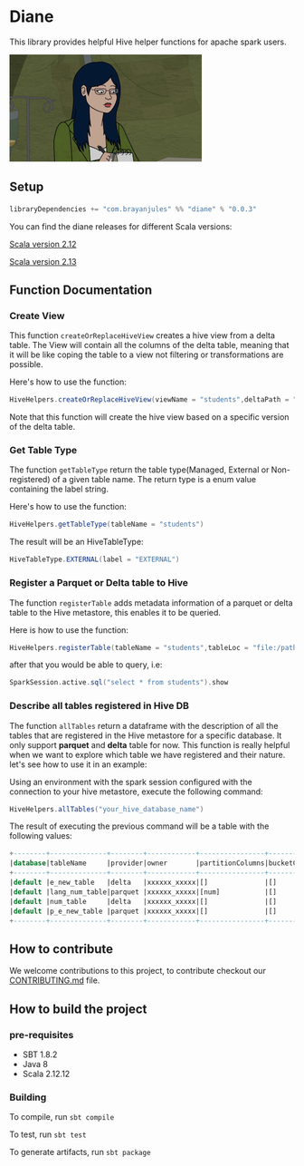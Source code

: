 # Diane

This library provides helpful Hive helper functions for apache spark users. 

![images](image/diane.png)

## Setup
```scala
libraryDependencies += "com.brayanjules" %% "diane" % "0.0.3"
```
You can find the diane releases for different Scala versions:

[Scala version 2.12](https://repo1.maven.org/maven2/com/brayanjules/diane_2.12/)

[Scala version 2.13](https://repo1.maven.org/maven2/com/brayanjules/diane_2.13/)


## Function Documentation

### Create View
This function `createOrReplaceHiveView` creates a hive view from a delta table. The View will contain all the columns
of the delta table, meaning that it will be like coping the table to a view not filtering or transformations are possible.

Here's how to use the function:
```scala
HiveHelpers.createOrReplaceHiveView(viewName = "students",deltaPath = "file:/path/to/your/delta-lake/table",deltaVersion = 100L)
```

Note that this function will create the hive view based on a specific version of the delta table.

### Get Table Type
The function `getTableType` return the table type(Managed, External or Non-registered) of a given table name. The
return type is a enum value containing the label string.

Here's how to use the function:
```scala
HiveHelpers.getTableType(tableName = "students")
```
The result will be an HiveTableType:

```scala
HiveTableType.EXTERNAL(label = "EXTERNAL")
```

### Register a Parquet or Delta table to Hive
The function `registerTable` adds metadata information of a parquet or delta table to the Hive metastore,
this enables it to be queried.

Here is how to use the function:
```scala
HiveHelpers.registerTable(tableName = "students",tableLoc = "file:/path/to/your/table", provider = HiveProvider.DELTA)
```
after that you would be able to query, i.e:
```scala
SparkSession.active.sql("select * from students").show
```

### Describe all tables registered in Hive DB
The function `allTables` return a dataframe with  the description of all the tables that are registered in the Hive metastore
for a specific database. It only support **parquet** and **delta** table for now. This function is really helpful 
when we want to explore which table we have registered and their nature. let's see how to use it in an example:

Using an environment with the spark session configured with the connection to your hive metastore,
execute the following command:

```scala
HiveHelpers.allTables("your_hive_database_name")
```

The result of executing the previous command will be a table with the following values:
```sql
+--------+--------------+--------+------------+----------------+-------------+--------+-------------------------------------------------------------------------------------------------------------------------------------------------------------------------------------------------------------------------------------------+
|database|tableName     |provider|owner       |partitionColumns|bucketColumns|type    |detail                                                                                                                                                                                                                                     |
+--------+--------------+--------+------------+----------------+-------------+--------+-------------------------------------------------------------------------------------------------------------------------------------------------------------------------------------------------------------------------------------------+
|default |e_new_table   |delta   |xxxxxx_xxxxx|[]              |[]           |EXTERNAL|{tableProperties -> [delta.minReaderVersion=1,delta.minWriterVersion=2]}                                                                                                                                                                   |
|default |lang_num_table|parquet |xxxxxx_xxxxx|[num]           |[]           |MANAGED |{inputFormat -> org.apache.hadoop.hive.ql.io.parquet.MapredParquetInputFormat, outputFormat -> org.apache.hadoop.hive.ql.io.parquet.MapredParquetOutputFormat, serdeLibrary -> org.apache.hadoop.hive.ql.io.parquet.serde.ParquetHiveSerDe}|
|default |num_table     |delta   |xxxxxx_xxxxx|[]              |[]           |MANAGED |{tableProperties -> [delta.minReaderVersion=1,delta.minWriterVersion=2]}                                                                                                                                                                   |
|default |p_e_new_table |parquet |xxxxxx_xxxxx|[]              |[]           |EXTERNAL|{inputFormat -> org.apache.hadoop.hive.ql.io.parquet.MapredParquetInputFormat, outputFormat -> org.apache.hadoop.hive.ql.io.parquet.MapredParquetOutputFormat, serdeLibrary -> org.apache.hadoop.hive.ql.io.parquet.serde.ParquetHiveSerDe}|
+--------+--------------+--------+------------+----------------+-------------+--------+-------------------------------------------------------------------------------------------------------------------------------------------------------------------------------------------------------------------------------------------+
```


## How to contribute
We welcome contributions to this project, to contribute checkout our [CONTRIBUTING.md](CONTRIBUTING.md) file.

## How to build the project

### pre-requisites
* SBT 1.8.2
* Java 8
* Scala 2.12.12

### Building

To compile, run
`sbt compile`

To test, run
`sbt test`

To generate artifacts, run
`sbt package`